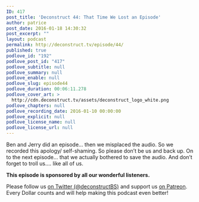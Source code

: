 ```yaml
---
ID: 417
post_title: 'Deconstruct 44: That Time We Lost an Episode'
author: patrice
post_date: 2016-01-18 14:30:32
post_excerpt: ""
layout: podcast
permalink: http://deconstruct.tv/episode/44/
published: true
podlove_id: "192"
podlove_post_id: "417"
podlove_subtitle: null
podlove_summary: null
podlove_enable: null
podlove_slug: episode44
podlove_duration: 00:06:11.278
podlove_cover_art: >
  http://cdn.deconstruct.tv/assets/deconstruct_logo_white.png
podlove_chapters: null
podlove_recording_date: 2016-01-10 00:00:00
podlove_explicit: null
podlove_license_name: null
podlove_license_url: null
---
```

<p>Ben and Jerry did an episode… then we misplaced the audio.  So we recorded this apology/ self-shaming.   So please don’t be us and back up.  On to the next episode… that we actually bothered to save the audio.  And don’t forget to troll us…. like all of us.</p>
<p><strong>This episode is sponsored by all our wonderful listeners.</strong>
</p>
<p>
Please follow us <a href="http://twitter.com/deconstructBS">on Twitter (@deconstructBS)</a> and support us <a href="http://patreon.com/deconstruct">on Patreon</a>. Every Dollar counts and will help making this podcast even better!
</p>